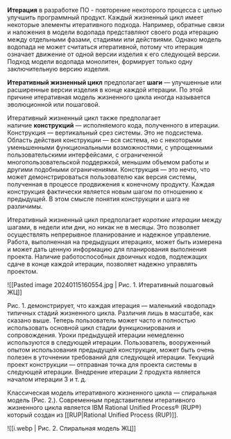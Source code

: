 **Итерация** в разработке ПО - повторение некоторого процесса с целью улучшить программный продукт. Каждый жизненный цикл имеет некоторые элементы итеративного подхода. Например, обратные связи и наложения в модели водопада представляют своего рода итерацию между отдельными фазами, стадиями или действиями. Однако модель водопада не может считаться итеративной, потому что итерация означает движение от одной версии изделия к его следующей версии. Подход модели водопада монолитен, формирует только одну заключительную версию изделия.

**Итеративный жизненный цикл** предполагает **шаги** — улучшенные или расширенные версии изделия в конце каждой итерации. По этой причине итеративная модель жизненного цикла иногда называется эволюционной или пошаговой.

Итеративный жизненный цикл также предполагает наличие **конструкций** — исполняемого кода, полученного в итерации. Конструкция — вертикальный срез системы. Это не подсистема. Область действия конструкции — вся система, но с некоторыми уменьшенными функциональными возможностями, с упрощенными пользовательскими интерфейсами, с ограниченной многопользовательской поддержкой, меньшим объемом работы и другими подобными ограничениями. Конструкция — это нечто, что может демонстрироваться пользователю как версия системы, полученная в процессе продвижения к конечному продукту. Каждая конструкция фактически является новым шагом по отношению к предыдущей. В этом смысле понятия конструкции и шага не различимы.

Итеративный жизненный цикл предполагает _короткие итерации_ между шагами, в недели или дни, но никак не в месяцы. Это позволяет осуществлять непрерывное планирование и надежное управление. Работа, выполненная на предыдущих итерациях, может быть измерена и может дать ценную информацию для планирования выполнения проекта. Наличие работоспособных двоичных кодов, подлежащих сдаче в конце каждой итерации, позволяет надежно управлять проектом.

![[Pasted image 20240115160554.jpg | Рис. 1. Итеративный пошаговый ЖЦ]]

Рис. 1. демонстрирует, что каждая итерация — маленький «водопад» типичных стадий жизненного цикла. Различия лишь в масштабе, как сказано выше. Теперь пользователь может часто и полностью использовать основной цикл стадии функционирования и сопровождения. Уроки предыдущей итерации немедленно используются в следующей итерации. Пользователь, вооруженный опытом использования предыдущей конструкции, может быть очень полезен в уточнении требований для следующей итерации. Текущий проект конструкции — отправная точка для проекта системы в следующей итерации. Внедрение итерации 2 продукта является началом итерации 3 и т. д.

Классическая модель итеративного жизненного цикла — спиральная модель (Рис. 2.). Современным представителем итеративного жизненного цикла является IBM Rational Unified Process® (RUP®) который создан из [[RUP|Rational Unified Process (RUP)]].

![[i.webp | Рис. 2. Спиральная модель ЖЦ]]